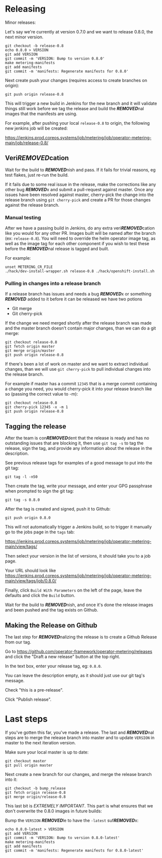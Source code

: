 # Releasing

Minor releases:

Let's say we're currently at version 0.7.0 and we want to release 0.8.0, the next minor version.

```
git checkout -b release-0.8
echo 0.8.0 > VERSION
git add VERSION
git commit -m 'VERSION: Bump to version 0.8.0'
make metering-manifests
git add manifests
git commit -m 'manifests: Regenerate manifests for 0.8.0'
```

Next create push your changes (requires access to create branches on origin):

```
git push origin release-0.8
```

This will trigger a new build in Jenkins for the new branch and it will validate things still work before we tag the release and build the ***REMOVED***nal images that the manifests are using.

For example, after pushing your local `release-0.8` to origin, the following new jenkins job will be created:

https://jenkins.prod.coreos.systems/job/metering/job/operator-metering-main/job/release-0.8/


## Veri***REMOVED***cation

Wait for the build to ***REMOVED***nish and pass.
If it fails for trivial reasons, eg test flakes, just re-run the build.

If it fails due to some real issue in the release, make the corrections like any other bug ***REMOVED***x and submit a pull-request against master.
Once any issues have been resolved against master, cherry-pick the change into the release branch using `git cherry-pick` and create a PR for those changes against the release branch.

### Manual testing

After we have a passing build in Jenkins, do any extra veri***REMOVED***cation like you would for any other PR.
Images built will be named after the branch (ex: `release-0.8`).
You will need to override the helm operator image tag, as well as the image tag for each other component if you wish to test these before the ***REMOVED***nal release is tagged and built.

For example:

```
unset METERING_CR_FILE
./hack/dev-install-wrapper.sh release-0.8 ./hack/openshift-install.sh
```

### Pulling in changes into a release branch

If a release branch has issues and needs a bug ***REMOVED***x or something ***REMOVED*** added to it before it can be released we have two potions

- Git merge
- Git cherry-pick

If the change we need merged shortly after the release branch was made and the master branch doesn't contain major changes, than we can do a git merge:

```
git checkout release-0.8
git fetch origin master
git merge origin/master
git push origin release-0.8
```

If there's been a lot of work on master and we want to extract individual changes, than we will use `git cherry-pick` to pull individual changes into the release branch.

For example if master has a commit `12345` that is a merge commit containing a change you need, you would cherry-pick it into your release branch like so (passing the correct value to -m):

```
git checkout release-0.8
git cherry-pick 12345 -x -m 1
git push origin release-0.8
```

## Tagging the release

After the team is con***REMOVED***dent that the release is ready and has no outstanding issues that are blocking it, then use `git tag -s` to tag the release, sign the tag, and provide any information about the release in the description.

See previous release tags for examples of a good message to put into the git tag:

```
git tag -l -n50
```

Then create the tag, write your message, and enter your GPG passphrase when prompted to sign the git tag:

```
git tag -s 0.8.0
```

After the tag is created and signed, push it to Github:

```
git push origin 0.8.0
```

This will not automatically trigger a Jenkins build, so to trigger it manually go to the jobs page in the `tags` tab:

https://jenkins.prod.coreos.systems/job/metering/job/operator-metering-main/view/tags/

Then select your version in the list of versions, it should take you to a job page.

Your URL should look like https://jenkins.prod.coreos.systems/job/metering/job/operator-metering-main/view/tags/job/0.8.0/

Finally, click `Build With Parameters` on the left of the page, leave the defaults and click the `Build` button.

Wait for the build to ***REMOVED***nish, and once it's done the release images and been pushed and the tag exists on Github.


## Making the Release on Github

The last step for ***REMOVED***nalizing the release is to create a Github Release from our tag.

Go to https://github.com/operator-framework/operator-metering/releases and click the "Draft a new release" button at the top right.

In the text box, enter your release tag, eg: `0.8.0`.

You can leave the description empty, as it should just use our git tag's message.

Check  "this is a pre-release".

Click "Publish release".

# Last steps

If you've gotten this far, you've made a release.
The last and ***REMOVED***nal steps are to merge the release branch into master and to update `VERSION` in master to the next iteration version.

Make sure your local master is up to date:

```
git checkout master
git pull origin master
```

Next create a new branch for our changes, and merge the release branch into it:

```
git checkout -b bump_release
git fetch origin release-0.8
git merge origin/release-0.8
```

This last bit is *EXTREMELY IMPORTANT*.
This part is what ensures that we don't overwrite the 0.8.0 images in future builds:

Bump the `VERSION` ***REMOVED***le to have the `-latest` suf***REMOVED***x:

```
echo 0.8.0-latest > VERSION
git add VERSION
git commit -m 'VERSION: Bump to version 0.8.0-latest'
make metering-manifests
git add manifests
git commit -m 'manifests: Regenerate manifests for 0.8.0-latest'
```
